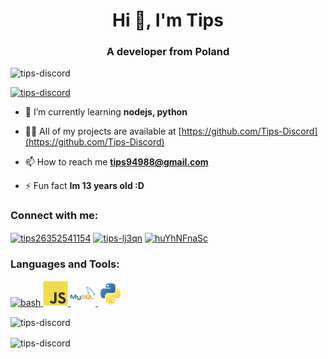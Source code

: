 <h1 align="center">Hi 👋, I'm Tips</h1>
<h3 align="center">A developer from Poland</h3>

<p align="left"> <img src="https://komarev.com/ghpvc/?username=tips-discord&label=Profile%20views&color=0e75b6&style=flat" alt="tips-discord" /> </p>

<p align="left"> <a href="https://github.com/ryo-ma/github-profile-trophy"><img src="https://github-profile-trophy.vercel.app/?username=tips-discord" alt="tips-discord" /></a> </p>

- 🌱 I’m currently learning **nodejs, python**

- 👨‍💻 All of my projects are available at [https://github.com/Tips-Discord](https://github.com/Tips-Discord)

- 📫 How to reach me **tips94988@gmail.com**

- ⚡ Fun fact **Im 13 years old :D**

<h3 align="left">Connect with me:</h3>
<p align="left">
<a href="https://twitter.com/tips26352541154" target="blank"><img align="center" src="https://raw.githubusercontent.com/rahuldkjain/github-profile-readme-generator/master/src/images/icons/Social/twitter.svg" alt="tips26352541154" height="30" width="40" /></a>
<a href="https://www.youtube.com/c/tips-lj3qn" target="blank"><img align="center" src="https://raw.githubusercontent.com/rahuldkjain/github-profile-readme-generator/master/src/images/icons/Social/youtube.svg" alt="tips-lj3qn" height="30" width="40" /></a>
<a href="https://discord.gg/huYhNFnaSc" target="blank"><img align="center" src="https://raw.githubusercontent.com/rahuldkjain/github-profile-readme-generator/master/src/images/icons/Social/discord.svg" alt="huYhNFnaSc" height="30" width="40" /></a>
</p>

<h3 align="left">Languages and Tools:</h3>
<p align="left"> <a href="https://www.gnu.org/software/bash/" target="_blank" rel="noreferrer"> <img src="https://www.vectorlogo.zone/logos/gnu_bash/gnu_bash-icon.svg" alt="bash" width="40" height="40"/> </a> <a href="https://developer.mozilla.org/en-US/docs/Web/JavaScript" target="_blank" rel="noreferrer"> <img src="https://raw.githubusercontent.com/devicons/devicon/master/icons/javascript/javascript-original.svg" alt="javascript" width="40" height="40"/> </a> <a href="https://www.mysql.com/" target="_blank" rel="noreferrer"> <img src="https://raw.githubusercontent.com/devicons/devicon/master/icons/mysql/mysql-original-wordmark.svg" alt="mysql" width="40" height="40"/> </a> <a href="https://www.python.org" target="_blank" rel="noreferrer"> <img src="https://raw.githubusercontent.com/devicons/devicon/master/icons/python/python-original.svg" alt="python" width="40" height="40"/> </a> </p>

<p><img align="center" src="https://github-readme-stats.vercel.app/api/top-langs?username=tips-discord&show_icons=true&locale=en&layout=compact" alt="tips-discord" /></p>

<p><img align="center" src="https://github-readme-streak-stats.herokuapp.com/?user=tips-discord&" alt="tips-discord" /></p>
